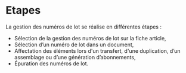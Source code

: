 # Etapes



La gestion des numéros de lot se réalise en différentes étapes :


* Sélection de la 
 gestion des numéros de lot sur la fiche article,
* Sélection d’un 
 numéro de lot dans un document,
* Affectation des 
 éléments lors d'un transfert, d'une duplication, d’un assemblage ou 
 d’une génération d’abonnements,
* Épuration des numéros 
 de lot.


 







